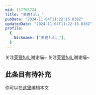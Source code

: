```yaml
---
mid: 157705724
title: "芙狸fuli_"
pubDate: "2024-11-04T11:22:15.838Z"
updatedDate: "2024-11-04T11:22:15.838Z"
profile:
  {
    Nickname: ["芙狸fuli_"],
  }
---
```


关注[芙狸fuli_](https://space.bilibili.com/157705724)谢谢喵~ 关注[芙狸fuli_](https://space.bilibili.com/157705724)谢谢喵~

## 此条目有待补充
你可以在[这里](https://github.com/Yuhanawa/VTuber.ICU-Content/edit/master/v/芙狸fuli_/index.md)编辑本文
